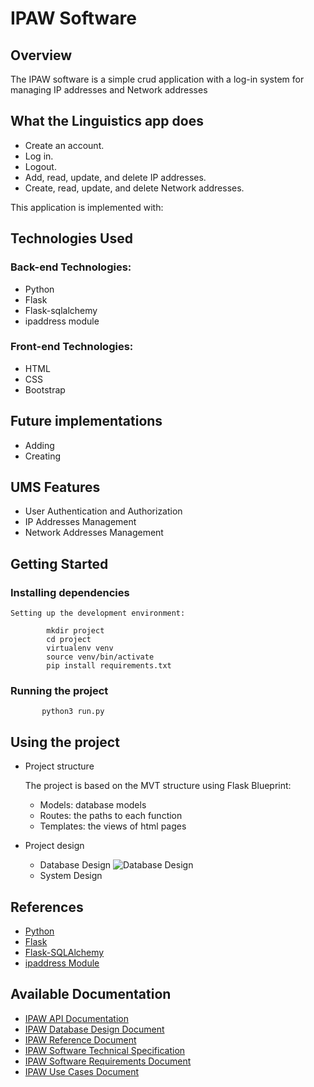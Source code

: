 # IPAW Software

 ## Overview
The IPAW software is a simple crud application with a log-in system for managing IP addresses and Network addresses

## What the Linguistics app does

- Create an account.
- Log in.
- Logout.
- Add, read, update, and delete IP addresses.
- Create, read, update, and delete Network addresses.

  
This application is implemented with:

## Technologies Used

### Back-end Technologies:

- Python
- Flask
- Flask-sqlalchemy
- ipaddress module

### Front-end Technologies:

- HTML
- CSS
- Bootstrap
  
<!--
## Challenges
- Challenge:
- Challenge: 
-->

## Future implementations 

   - Adding
   - Creating
   
## UMS Features

   - User Authentication and Authorization
   - IP Addresses Management
   - Network Addresses Management
  
  
     
## Getting Started

### Installing dependencies

    Setting up the development environment:

            mkdir project
            cd project
            virtualenv venv
            source venv/bin/activate
            pip install requirements.txt
       
  ### Running the project
           python3 run.py

## Using the project
   - Project structure
     
     The project is based on the MVT structure using Flask Blueprint:
     
     - Models: database models
     - Routes: the paths to each function
     - Templates: the views of html pages
       
   - Project design
     
     - Database Design
       ![Database Design](https://blogger.googleusercontent.com/img/b/R29vZ2xl/AVvXsEjikqXNom6RIH4khCLcw2R8EQYEO8unE0ZfU2nPx-0zM9MgBH0iE2FXiQuc12JeR1MmqahQYnXkNWstt7hRTJGHAbt4GRVcwWLr79elmwN740usgHmn8ZQQGkmKllvWYGyUjUIniEKo6E7itwKfhQN7Cien1Zqsb55W6vAKHzXfBQOvwVLk7Jg-LlhB06E/s871/IPAW_database_design.png)
     - System Design

## References
   - [Python](https://www.python.org/)
   - [Flask](https://flask.palletsprojects.com/en/stable/)
   - [Flask-SQLAlchemy](https://flask-sqlalchemy.readthedocs.io/en/stable/)
   - [ipaddress Module](https://docs.python.org/3/library/ipaddress.html)

## Available Documentation
   - [IPAW API Documentation](https://miansh.blogspot.com/2025/02/ipaddresswebsite-api-documentation.html?q=IPAW)
   - [IPAW Database Design Document](https://miansh.blogspot.com/2025/02/ipaddresswebsite-database-design.html?q=IPAW)
   - [IPAW Reference Document](https://miansh.blogspot.com/2025/02/ipaddresswebsite-reference-document.html?q=IPAW)
   - [IPAW Software Technical Specification](https://miansh.blogspot.com/2025/02/ipaddresswebsite-software-specification.html?q=IPAW)
   - [IPAW Software Requirements Document](https://miansh.blogspot.com/2025/02/ipaw-software-requirements-document.html?q=IPAW)
   - [IPAW Use Cases Document](https://miansh.blogspot.com/2025/02/ipaw-use-cases-document.html?q=IPAW)


     
 








